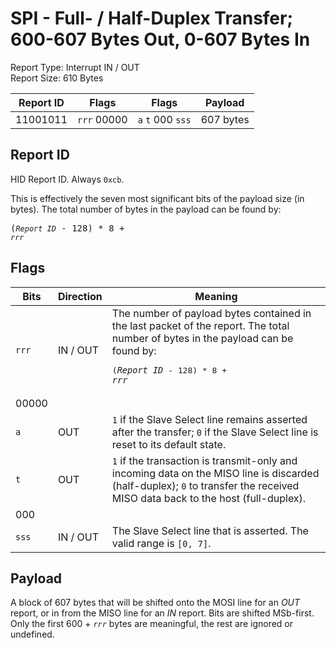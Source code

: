 
# SPI - Full- / Half-Duplex Transfer; 600-607 Bytes Out, 0-607 Bytes In
Report Type: Interrupt IN / OUT<br />
Report Size: 610 Bytes

| Report ID | Flags | Flags | Payload |
|-----------|-------|-------|---------|
| 11001011 | `rrr`&nbsp;00000 | `a`&nbsp;`t`&nbsp;000&nbsp;`sss` | 607 bytes |

## Report ID
HID Report ID.  Always `0xcb`.

This is effectively the seven most significant bits of the payload size (in bytes).  The total number of bytes in the payload can be found by: <pre>(*`Report ID`* - 128) * 8 + *`rrr`*</pre>

## Flags

| Bits  | Direction | Meaning |
|-------|-----------|---------|
| `rrr` | IN / OUT  | The number of payload bytes contained in the last packet of the report.  The total number of bytes in the payload can be found by: <pre>(*`Report ID`* - 128) * 8 + *`rrr`*</pre> |
| 00000 |          |                                                                       |
| `a`   | OUT      | `1` if the Slave Select line remains asserted after the transfer; `0` if the Slave Select line is reset to its default state. |
| `t`   | OUT      | `1` if the transaction is transmit-only and incoming data on the MISO line is discarded (half-duplex); `0` to transfer the received MISO data back to the host (full-duplex). |
| 000   |          |                                                                       |
| `sss` | IN / OUT | The Slave Select line that is asserted.  The valid range is `[0, 7]`. |

## Payload
A block of 607 bytes that will be shifted onto the MOSI line for an *OUT* report, or in from the MISO line for an *IN* report.  Bits are shifted MSb-first.  Only the first 600 + *`rrr`* bytes are meaningful, the rest are ignored or undefined.
